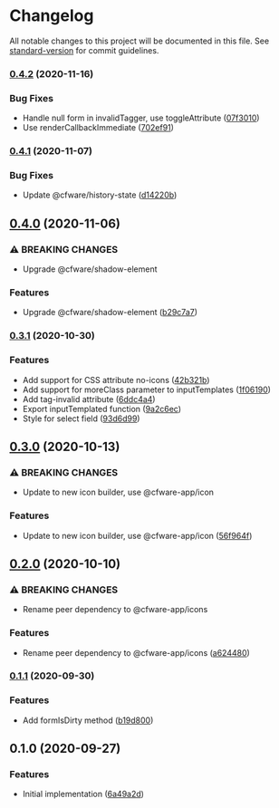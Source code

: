 # Changelog

All notable changes to this project will be documented in this file. See [standard-version](https://github.com/conventional-changelog/standard-version) for commit guidelines.

### [0.4.2](https://github.com/cfware/form/compare/v0.4.1...v0.4.2) (2020-11-16)


### Bug Fixes

* Handle null form in invalidTagger, use toggleAttribute ([07f3010](https://github.com/cfware/form/commit/07f301049672d5ef2c17a1ea6c75335263138ed1))
* Use renderCallbackImmediate ([702ef91](https://github.com/cfware/form/commit/702ef91951f297e454236ae1578bca1acea74228))

### [0.4.1](https://github.com/cfware/form/compare/v0.4.0...v0.4.1) (2020-11-07)


### Bug Fixes

* Update @cfware/history-state ([d14220b](https://github.com/cfware/form/commit/d14220b6f1572ce34321d8351c6f02d6b412375c))

## [0.4.0](https://github.com/cfware/form/compare/v0.3.1...v0.4.0) (2020-11-06)


### ⚠ BREAKING CHANGES

* Upgrade @cfware/shadow-element

### Features

* Upgrade @cfware/shadow-element ([b29c7a7](https://github.com/cfware/form/commit/b29c7a778b433d5c4d8739cb5025e9b463b8d702))

### [0.3.1](https://github.com/cfware/form/compare/v0.3.0...v0.3.1) (2020-10-30)


### Features

* Add support for CSS attribute no-icons ([42b321b](https://github.com/cfware/form/commit/42b321bfdbfa0a7fb780289eb287cc55339c3dea))
* Add support for moreClass parameter to inputTemplates ([1f06190](https://github.com/cfware/form/commit/1f06190416c2d8e171881a9ea366fde02517d6b0))
* Add tag-invalid attribute ([6ddc4a4](https://github.com/cfware/form/commit/6ddc4a41b33038dc576297e4555fc2bb8a4d40ef))
* Export inputTemplated function ([9a2c6ec](https://github.com/cfware/form/commit/9a2c6ecc52d7658b334179f195e4e186ea9981f5))
* Style for select field ([93d6d99](https://github.com/cfware/form/commit/93d6d991dfd06a521b2a6fbe16eca12252277b92))

## [0.3.0](https://github.com/cfware/form/compare/v0.2.0...v0.3.0) (2020-10-13)


### ⚠ BREAKING CHANGES

* Update to new icon builder, use @cfware-app/icon

### Features

* Update to new icon builder, use @cfware-app/icon ([56f964f](https://github.com/cfware/form/commit/56f964fa57bf069f4585780b568b27c6a230b92b))

## [0.2.0](https://github.com/cfware/form/compare/v0.1.1...v0.2.0) (2020-10-10)


### ⚠ BREAKING CHANGES

* Rename peer dependency to @cfware-app/icons

### Features

* Rename peer dependency to @cfware-app/icons ([a624480](https://github.com/cfware/form/commit/a6244806e44306bbe0fb7f5414242d402257c401))

### [0.1.1](https://github.com/cfware/form/compare/v0.1.0...v0.1.1) (2020-09-30)


### Features

* Add formIsDirty method ([b19d800](https://github.com/cfware/form/commit/b19d800b97ec016d8f26e2273e0682ecd7e3dce3))

## 0.1.0 (2020-09-27)


### Features

* Initial implementation ([6a49a2d](https://github.com/cfware/form/commit/6a49a2d26be21b555071d05fa5ca31c0d5b7f788))
